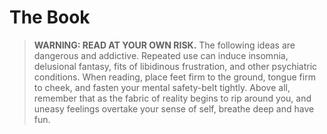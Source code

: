 # The Book

> **WARNING: READ AT YOUR OWN RISK.** The following ideas are dangerous and addictive. Repeated use can induce insomnia, delusional fantasy, fits of libidinous frustration, and other psychiatric conditions. When reading, place feet firm to the ground, tongue firm to cheek, and fasten your mental safety-belt tightly. Above all, remember that as the fabric of reality begins to rip around you, and uneasy feelings overtake your sense of self, breathe deep and have fun.
